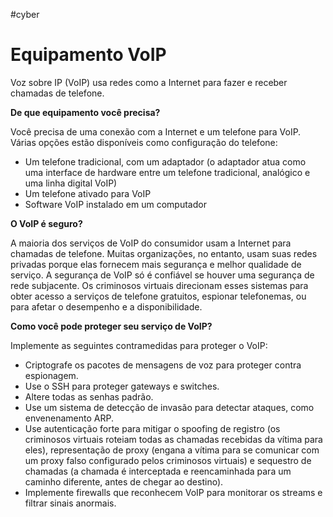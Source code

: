 #cyber 
# Equipamento VoIP

Voz sobre IP (VoIP) usa redes como a Internet para fazer e receber chamadas de telefone.

**De que equipamento você precisa?**

Você precisa de uma conexão com a Internet e um telefone para VoIP. Várias opções estão disponíveis como configuração do telefone:

- Um telefone tradicional, com um adaptador (o adaptador atua como uma interface de hardware entre um telefone tradicional, analógico e uma linha digital VoIP)
- Um telefone ativado para VoIP
- Software VoIP instalado em um computador

**O VoIP é seguro?**

A maioria dos serviços de VoIP do consumidor usam a Internet para chamadas de telefone. Muitas organizações, no entanto, usam suas redes privadas porque elas fornecem mais segurança e melhor qualidade de serviço. A segurança de VoIP só é confiável se houver uma segurança de rede subjacente. Os criminosos virtuais direcionam esses sistemas para obter acesso a serviços de telefone gratuitos, espionar telefonemas, ou para afetar o desempenho e a disponibilidade.

**Como você pode proteger seu serviço de VoIP?**

Implemente as seguintes contramedidas para proteger o VoIP:

- Criptografe os pacotes de mensagens de voz para proteger contra espionagem.
- Use o SSH para proteger gateways e switches.
- Altere todas as senhas padrão.
- Use um sistema de detecção de invasão para detectar ataques, como envenenamento ARP.
- Use autenticação forte para mitigar o spoofing de registro (os criminosos virtuais roteiam todas as chamadas recebidas da vítima para eles), representação de proxy (engana a vítima para se comunicar com um proxy falso configurado pelos criminosos virtuais) e sequestro de chamadas (a chamada é interceptada e reencaminhada para um caminho diferente, antes de chegar ao destino).
- Implemente firewalls que reconhecem VoIP para monitorar os streams e filtrar sinais anormais.


